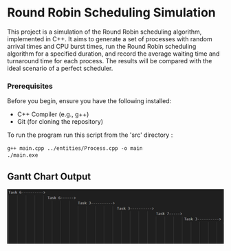 # Round Robin Scheduling Simulation

This project is a simulation of the Round Robin scheduling algorithm, implemented in C++. It aims to generate a set of processes with random arrival times and CPU burst times, run the Round Robin scheduling algorithm for a specified duration, and record the average waiting time and turnaround time for each process. The results will be compared with the ideal scenario of a perfect scheduler.

### Prerequisites

Before you begin, ensure you have the following installed:

- C++ Compiler (e.g., g++)
- Git (for cloning the repository)

To run the program run this script from the 'src' directory :

```
g++ main.cpp ../entities/Process.cpp -o main
./main.exe
```

## Gantt Chart Output

![imageOfTheGanttChart](./assets//img//ganttChart.png)

